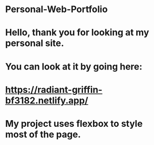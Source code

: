 # Personal-Web-Portfolio
# Hello, thank you for looking at my personal site.
# You can look at it by going here:
# https://radiant-griffin-bf3182.netlify.app/
#
# My project uses flexbox to style most of the page.
#
#
#
#
#
